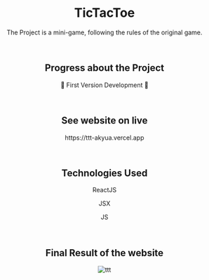 <h1 align="center"> TicTacToe </h1>

<p align="center"> The Project is a mini-game, following the rules of the original game. </p>

<br>

<h2 align="center"> Progress about the Project </h2>
<p align="center"> 🚧 First Version Development 🚧 </p>

<br>

<h2 align="center"> See website on live </h2>
<p align="center"> https://ttt-akyua.vercel.app </p>

<br>

<h2 align="center"> Technologies Used </h2>

<p align="center"> ReactJS </p>
<p align="center"> JSX </p>
<p align="center"> JS </p>

<br>

<h2 align="center"> Final Result of the website </h2>

<div align="center">

![ttt](https://user-images.githubusercontent.com/75745796/223225987-eb01c7d7-a15b-464d-a60c-9d8434bb774a.png)

</div>
